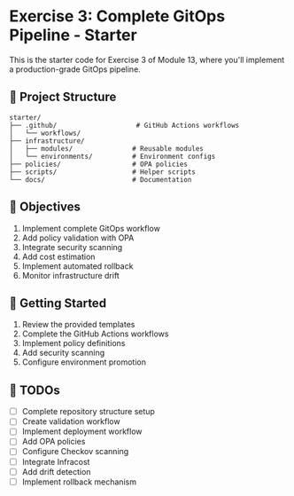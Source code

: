 # Exercise 3: Complete GitOps Pipeline - Starter

This is the starter code for Exercise 3 of Module 13, where you'll implement a production-grade GitOps pipeline.

## 📁 Project Structure

```
starter/
├── .github/                    # GitHub Actions workflows
│   └── workflows/
├── infrastructure/
│   ├── modules/               # Reusable modules
│   └── environments/          # Environment configs
├── policies/                  # OPA policies
├── scripts/                   # Helper scripts
└── docs/                      # Documentation
```

## 🎯 Objectives

1. Implement complete GitOps workflow
2. Add policy validation with OPA
3. Integrate security scanning
4. Add cost estimation
5. Implement automated rollback
6. Monitor infrastructure drift

## 🚀 Getting Started

1. Review the provided templates
2. Complete the GitHub Actions workflows
3. Implement policy definitions
4. Add security scanning
5. Configure environment promotion

## 📝 TODOs

- [ ] Complete repository structure setup
- [ ] Create validation workflow
- [ ] Implement deployment workflow
- [ ] Add OPA policies
- [ ] Configure Checkov scanning
- [ ] Integrate Infracost
- [ ] Add drift detection
- [ ] Implement rollback mechanism 